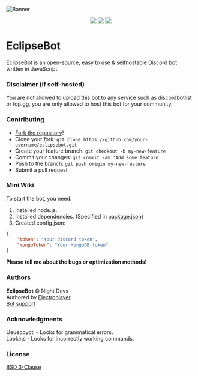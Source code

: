 ![Banner](https://cdn.discordapp.com/attachments/770009593131827300/770256444988850197/banner.png)
<p align="center">

<img src="https://img.shields.io/badge/made%20by-Electroplayer-blue.svg" >

<img src="https://img.shields.io/github/stars/Elektroplayer/BFBot.svg?style=flat">

<img src="https://img.shields.io/github/languages/top/Elektroplayer/BFBot.svg">
</p>

# EclipseBot
EclipseBot is an open-source, easy to use & selfhostable Discord bot written in JavaScript.

### Disclaimer (if self-hosted)
You are not allowed to upload this bot to any service such as discordbotlist or top.gg, you are only allowed to host this bot for your community.

### Contributing
- [Fork the repository](https://github.com/Elektroplayer/eclipsebot/fork)!
- Clone your fork: `git clone https://github.com/your-username/eclipsebot.git`
- Create your feature branch: `git checkout -b my-new-feature`
- Commit your changes: `git commit -am 'Add some feature'`
- Push to the branch: `git push origin my-new-feature`
- Submit a pull request

### Mini Wiki

To start the bot, you need:
1. Installed node.js.
2. Installed dependencies. (Specified in [package.json](./package.json))
3. Created config.json:
```json
{
    "token": "Your discord token",
    "mongoToken": "Your MongoDB token"
}
```

**Please tell me about the bugs or optimization methods!**

### Authors
**EclipseBot** © Night Devs<br>
Authored by [Electroplayer](https://github.com/Elektroplayer)<br>
[Bot support](https://discord.gg/PHuvYMrvdr)

### Acknowledgments
Ueuecoyotl - Looks for grammatical errors. <br>
Lookins - Looks for incorrectly working commands.

### License
[BSD 3-Clause](./LICENSE)
